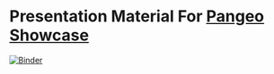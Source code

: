 # Presentation Material For [Pangeo Showcase](https://pangeo.io/pangeo-showcase.html)

[![Binder](https://mybinder.org/badge_logo.svg)](https://mybinder.org/v2/gh/cheginit/pangeo_showcase21/HEAD?urlpath=lab/tree/notebooks)